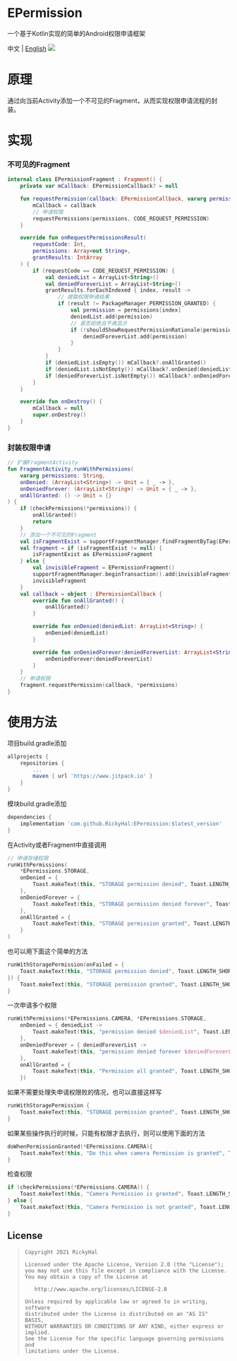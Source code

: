# EPermission
一个基于Kotlin实现的简单的Android权限申请框架

中文 | [English](/README.md)
[![](https://jitpack.io/v/RickyHal/EPermission.svg)](https://jitpack.io/#RickyHal/EPermission)

# 原理
通过向当前Activity添加一个不可见的Fragment，从而实现权限申请流程的封装。

# 实现
### 不可见的Fragment
```kotlin
internal class EPermissionFragment : Fragment() {
    private var mCallback: EPermissionCallback? = null

    fun requestPermission(callback: EPermissionCallback, vararg permissions: String) {
        mCallback = callback
        // 申请权限
        requestPermissions(permissions, CODE_REQUEST_PERMISSION)
    }

    override fun onRequestPermissionsResult(
        requestCode: Int,
        permissions: Array<out String>,
        grantResults: IntArray
    ) {
        if (requestCode == CODE_REQUEST_PERMISSION) {
            val deniedList = ArrayList<String>()
            val deniedForeverList = ArrayList<String>()
            grantResults.forEachIndexed { index, result ->
                // 提取权限申请结果
                if (result != PackageManager.PERMISSION_GRANTED) {
                    val permission = permissions[index]
                    deniedList.add(permission)
                    // 是否拒绝且不再显示
                    if (!shouldShowRequestPermissionRationale(permission)) {
                        deniedForeverList.add(permission)
                    }
                }
            }
            if (deniedList.isEmpty()) mCallback?.onAllGranted()
            if (deniedList.isNotEmpty()) mCallback?.onDenied(deniedList)
            if (deniedForeverList.isNotEmpty()) mCallback?.onDeniedForever(deniedForeverList)
        }
    }

    override fun onDestroy() {
        mCallback = null
        super.onDestroy()
    }
}
```

### 封装权限申请
```kotlin
// 扩展FragmentActivity
fun FragmentActivity.runWithPermissions(
    vararg permissions: String,
    onDenied: (ArrayList<String>) -> Unit = { _ -> },
    onDeniedForever: (ArrayList<String>) -> Unit = { _ -> },
    onAllGranted: () -> Unit = {}
) {
    if (checkPermissions(*permissions)) {
        onAllGranted()
        return
    }
    // 添加一个不可见的Fragment
    val isFragmentExist = supportFragmentManager.findFragmentByTag(EPermissionFragment.TAG)
    val fragment = if (isFragmentExist != null) {
        isFragmentExist as EPermissionFragment
    } else {
        val invisibleFragment = EPermissionFragment()
        supportFragmentManager.beginTransaction().add(invisibleFragment, EPermissionFragment.TAG).commitNowAllowingStateLoss()
        invisibleFragment
    }
    val callback = object : EPermissionCallback {
        override fun onAllGranted() {
            onAllGranted()
        }

        override fun onDenied(deniedList: ArrayList<String>) {
            onDenied(deniedList)
        }

        override fun onDeniedForever(deniedForeverList: ArrayList<String>) {
            onDeniedForever(deniedForeverList)
        }
    }
    // 申请权限
    fragment.requestPermission(callback, *permissions)
}
```

# 使用方法
项目build.gradle添加
```groovy
allprojects {
    repositories {
        ...
        maven { url 'https://www.jitpack.io' }
    }
}
```

模块build.gradle添加
```groovy
dependencies {
    implementation 'com.github.RickyHal:EPermission:$latest_version'
}
```
在Activity或者Fragment中直接调用
```kotlin
// 申请存储权限
runWithPermissions(
    *EPermissions.STORAGE,
    onDenied = {
        Toast.makeText(this, "STORAGE permission denied", Toast.LENGTH_SHORT).show()
    },
    onDeniedForever = {
        Toast.makeText(this, "STORAGE permission denied forever", Toast.LENGTH_SHORT).show()
    },
    onAllGranted = {
        Toast.makeText(this, "STORAGE permission granted", Toast.LENGTH_SHORT).show()
    }
)
```
也可以用下面这个简单的方法
```kotlin
runWithStoragePermission(onFailed = {
    Toast.makeText(this, "STORAGE permission denied", Toast.LENGTH_SHORT).show()
}) {
    Toast.makeText(this, "STORAGE permission granted", Toast.LENGTH_SHORT).show()
}
```
一次申请多个权限
```kotlin
runWithPermissions(*EPermissions.CAMERA, *EPermissions.STORAGE,
    onDenied = { deniedList ->
        Toast.makeText(this, "permission denied $deniedList", Toast.LENGTH_SHORT).show()
    },
    onDeniedForever = { deniedForeverList ->
        Toast.makeText(this, "permission denied forever $deniedForeverList", Toast.LENGTH_SHORT).show()
    },
    onAllGranted = {
        Toast.makeText(this, "Permission all granted", Toast.LENGTH_SHORT).show()
    })
```
如果不需要处理失申请权限败的情况，也可以直接这样写
```kotlin
runWithStoragePermission {
    Toast.makeText(this, "STORAGE permission granted", Toast.LENGTH_SHORT).show()
}
```
如果某些操作执行的时候，只能有权限才去执行，则可以使用下面的方法
```kotlin
doWhenPermissionGranted(*EPermissions.CAMERA){
    Toast.makeText(this, "Do this when camera Permission is granted", Toast.LENGTH_SHORT).show()
}
```
检查权限
```kotlin
if (checkPermissions(*EPermissions.CAMERA)) {
    Toast.makeText(this, "Camera Permission is granted", Toast.LENGTH_SHORT).show()
} else {
    Toast.makeText(this, "Camera Permission is not granted", Toast.LENGTH_SHORT).show()
}
```

## License

> ```
> Copyright 2021 RickyHal
>
> Licensed under the Apache License, Version 2.0 (the "License");
> you may not use this file except in compliance with the License.
> You may obtain a copy of the License at
>
>    http://www.apache.org/licenses/LICENSE-2.0
>
> Unless required by applicable law or agreed to in writing, software
> distributed under the License is distributed on an "AS IS" BASIS,
> WITHOUT WARRANTIES OR CONDITIONS OF ANY KIND, either express or implied.
> See the License for the specific language governing permissions and
> limitations under the License.
> ```
